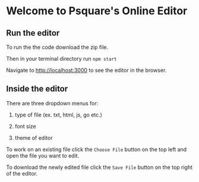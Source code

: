 # Welcome to Psquare's Online Editor

## Run the editor

To run the the code download the zip file.

Then in your terminal directory run `npm start`

Navigate to [http://localhost:3000](http://localhost:3000) to see the editor in the browser.

## Inside the editor

There are three dropdown menus for:

1. type of file (ex. txt, html, js, go etc.) 

2. font size

3. theme of editor

To work on an existing file click the `Choose File` button on the top left and open the file you want to edit.

To download the newly edited file click the `Save File` button on the top right of the editor.

